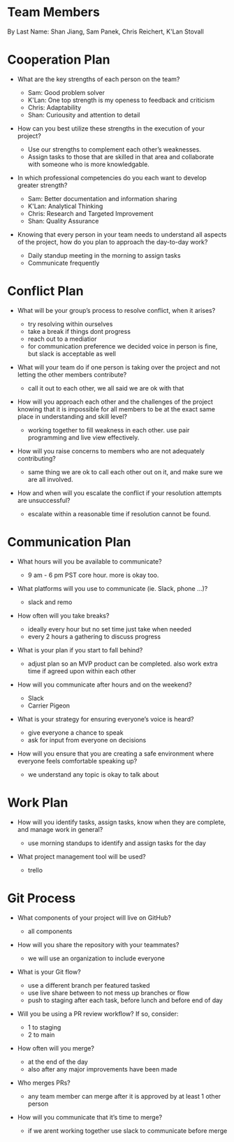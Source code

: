 # Team Members

By Last Name: Shan Jiang, Sam Panek, Chris Reichert, K'Lan Stovall

# Cooperation Plan

- What are the key strengths of each person on the team?
  - Sam: Good problem solver
  - K'Lan: One top strength is my openess to feedback and criticism
  - Chris: Adaptability
  - Shan: Curiousity and attention to detail

- How can you best utilize these strengths in the execution of your project?
  - Use our strengths to complement each other’s weaknesses.
  - Assign tasks to those that are skilled in that area and collaborate with someone who is more knowledgable.

- In which professional competencies do you each want to develop greater strength?
  - Sam: Better documentation and information sharing
  - K'Lan: Analytical Thinking
  - Chris: Research and Targeted Improvement
  - Shan: Quality Assurance

- Knowing that every person in your team needs to understand all aspects of the project, how do you plan to approach the day-to-day work?
  - Daily standup meeting in the morning to assign tasks
  - Communicate frequently

# Conflict Plan

- What will be your group’s process to resolve conflict, when it arises?
  - try resolving within ourselves
  - take a break if things dont progress
  - reach out to a mediatior
  - for communication preference we decided voice in person is fine, but slack is acceptable as well

- What will your team do if one person is taking over the project and not letting the other members contribute?
  - call it out to each other, we all said we are ok with that

- How will you approach each other and the challenges of the project knowing that it is impossible for all members to be at the exact same place in understanding and skill level?
  - working together to fill weakness in each other. use pair programming and live view effectively.

- How will you raise concerns to members who are not adequately contributing?
  - same thing we are ok to call each other out on it, and make sure we are all involved.

- How and when will you escalate the conflict if your resolution attempts are unsuccessful?
  - escalate within a reasonable time if resolution cannot be found.

# Communication Plan

- What hours will you be available to communicate?
  - 9 am - 6 pm PST core hour. more is okay too.

- What platforms will you use to communicate (ie. Slack, phone …)?
  - slack and remo

- How often will you take breaks?
  - ideally every hour but no set time just take when needed
  - every 2 hours a gathering to discuss progress

- What is your plan if you start to fall behind?
  - adjust plan so an MVP product can be completed. also work extra time if agreed upon within each other

- How will you communicate after hours and on the weekend?
  - Slack
  - Carrier Pigeon

- What is your strategy for ensuring everyone’s voice is heard?
  - give everyone a chance to speak
  - ask for input from everyone on decisions

- How will you ensure that you are creating a safe environment where everyone feels comfortable speaking up?
  - we understand any topic is okay to talk about

# Work Plan

- How will you identify tasks, assign tasks, know when they are complete, and manage work in general?
  - use morning standups to identify and assign tasks for the day

- What project management tool will be used?
  - trello

# Git Process

- What components of your project will live on GitHub?
  - all components

- How will you share the repository with your teammates?
  - we will use an organization to include everyone

- What is your Git flow?
  - use a different branch per featured tasked
  - use live share between to not mess up branches or flow
  - push to staging after each task, before lunch and before end of day

- Will you be using a PR review workflow? If so, consider:
  - 1 to staging
  - 2 to main

- How often will you merge?
  - at the end of the day
  - also after any major improvements have been made

- Who merges PRs?
  - any team member can merge after it is approved by at least 1 other person

- How will you communicate that it’s time to merge?
  - if we arent working together use slack to communicate before merge
